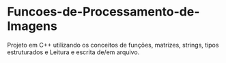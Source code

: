 # Funcoes-de-Processamento-de-Imagens
Projeto em C++ utilizando os conceitos de funções, matrizes, strings, tipos estruturados e Leitura e escrita de/em arquivo.
